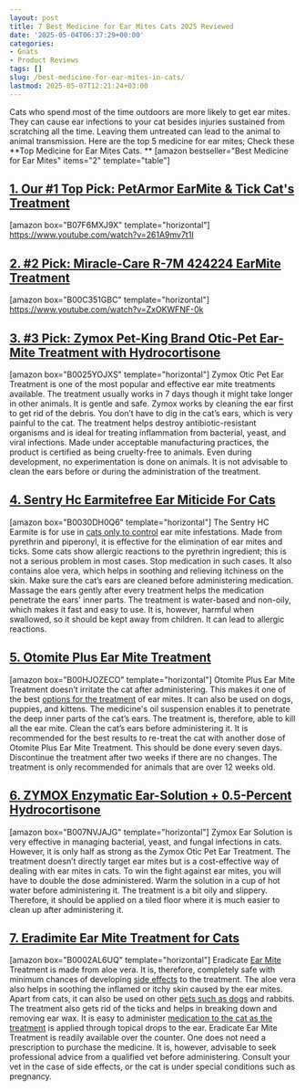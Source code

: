 ```yaml
---
layout: post
title: 7 Best Medicine for Ear Mites Cats 2025 Reviewed
date: '2025-05-04T06:37:29+00:00'
categories:
- Gnats
- Product Reviews
tags: []
slug: /best-medicine-for-ear-mites-in-cats/
lastmod: 2025-05-07T12:21:24+03:00
---
```


Cats who spend most of the time outdoors are more likely to get ear mites.
They can cause ear infections to your cat besides injuries sustained from scratching all the time.
Leaving them untreated can lead to the animal to animal transmission. Here are the top 5 medicine for ear mites; Check these
**Top Medicine for Ear Mites Cats. **
[amazon bestseller="Best Medicine for Ear Mites" items="2" template="table"]
## [**1. Our #1 Top Pick: PetArmor EarMite & Tick Cat's Treatment**](https://www.amazon.com/dp/B07F6MXJ9X/?tag=p-policy-20)
[amazon box="B07F6MXJ9X" template="horizontal"]
https://www.youtube.com/watch?v=261A9mv7t1I
## [**2. #2 Pick: Miracle-Care R-7M 424224 EarMite Treatment**](https://www.amazon.com/dp/B00C351GBC/?tag=p-policy-20)
[amazon box="B00C351GBC" template="horizontal"]
https://www.youtube.com/watch?v=ZxOKWFNF-0k
## [**3. #3 Pick: Zymox Pet-King Brand Otic-Pet Ear-Mite Treatment with Hydrocortisone**](https://www.amazon.com/dp/B01NAGRRRU/?tag=p-policy-20)
[amazon box="B0025YOJXS" template="horizontal"]
Zymox Otic Pet Ear Treatment is one of the most popular and effective ear mite treatments available. The treatment usually works in 7 days though it might take longer in other animals.
It is gentle and safe. Zymox works by cleaning the ear first to get rid of the debris. You don’t have to dig in the cat’s ears, which is very painful to the cat.
The treatment helps destroy antibiotic-resistant organisms and is ideal for treating inflammation from bacterial, yeast, and viral infections.
Made under acceptable manufacturing practices, the product is certified as being cruelty-free to animals.
Even during development, no experimentation is done on animals. It is not advisable to clean the ears before or during the administration of the treatment.
## [4. Sentry Hc Earmitefree Ear Miticide For Cats](https://www.amazon.com/dp/B0030DH0Q6/?tag=p-policy-20)
[amazon box="B0030DH0Q6" template="horizontal"]
The Sentry HC Earmite is for use in
[cats only to control](https://pestpolicy.com/diatomaceous-earth-for-fleas-on-cats/)
ear mite infestations. Made from pyrethrin and piperonyl, it is effective for the elimination of ear mites and ticks.
Some cats show allergic reactions to the pyrethrin ingredient; this is not a serious problem in most cases. Stop medication in such cases. It also contains aloe vera, which helps in soothing and relieving itchiness on the skin.
Make sure the cat’s ears are cleaned before administering medication. Massage the ears gently after every treatment helps the medication penetrate the ears' inner parts.
The treatment is water-based and non-oily, which makes it fast and easy to use. It is, however, harmful when swallowed, so it should be kept away from children. It can lead to allergic reactions.
## [5. Otomite Plus Ear Mite Treatment](https://www.amazon.com/dp/B00HJOZECO/?tag=p-policy-20)
[amazon box="B00HJOZECO" template="horizontal"]
Otomite Plus Ear Mite Treatment doesn’t irritate the cat after administering. This makes it one of the best
[options for the treatment](https://pestpolicy.com/subterranean-termites-treatment/)
of ear mites. It can also be used on dogs, puppies, and kittens.
The medicine's oil suspension enables it to penetrate the deep inner parts of the cat’s ears. The treatment is, therefore, able to kill all the ear mite. Clean the cat’s ears before administering it.
It is recommended for the best results to re-treat the cat with another dose of Otomite Plus Ear Mite Treatment. This should be done every seven days.
Discontinue the treatment after two weeks if there are no changes. The treatment is only recommended for animals that are over 12 weeks old.
## [6. ZYMOX Enzymatic Ear-Solution + 0.5-Percent Hydrocortisone](https://www.amazon.com/dp/B007NVJAJG/?tag=p-policy-20)
[amazon box="B007NVJAJG" template="horizontal"]
Zymox Ear Solution is very effective in managing bacterial, yeast, and fungal infections in cats. However, it is only half as strong as the Zymox Otic Pet Ear Treatment.
The treatment doesn’t directly target ear mites but is a cost-effective way of dealing with ear mites in cats. To win the fight against ear mites, you will have to double the dose administered.
Warm the solution in a cup of hot water before administering it. The treatment is a bit oily and slippery. Therefore, it should be applied on a tiled floor where it is much easier to clean up after administering it.
## [7. Eradimite Ear Mite Treatment for Cats](https://www.amazon.com/dp/B0002AL6UQ/?tag=p-policy-20)
[amazon box="B0002AL6UQ" template="horizontal"]
Eradicate
[Ear Mite](https://pestpolicy.com/can-humans-get-ear-mites-from-dogs/)
Treatment is made from aloe vera. It is, therefore, completely safe with minimum chances of developing
[side effects](https://pestpolicy.com/diatomaceous-earth/)
to the treatment.
The aloe vera also helps in soothing the inflamed or itchy skin caused by the ear mites. Apart from cats, it can also be used on other
[pets such as dogs](https://pestpolicy.com/what-is-blep-in-pets-cats-and-dogs/)
and rabbits. The treatment also gets rid of the ticks and helps in breaking down and removing ear wax.
It is easy to administer
[medication to the cat as the treatment](https://pestpolicy.com/best-flea-treatment-for-cats/)
is applied through topical drops to the ear. Eradicate Ear Mite Treatment is readily available over the counter.
One does not need a prescription to purchase the medicine. It is, however, advisable to seek professional advice from a qualified vet before administering. Consult your vet in the case of side effects, or the cat is under special conditions such as pregnancy.
